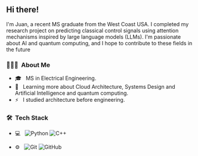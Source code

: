 

<h2> Hi there!</h2>

I'm Juan, a recent MS graduate from the West Coast USA. I completed my research project on predicting classical control signals using attention mechanisms inspired by large language models (LLMs). I'm passionate about AI and quantum computing, and I hope to contribute to these fields in the future

<h3> 👨🏻‍💻 &nbsp;About Me </h3>

- 🎓 &nbsp; MS in Electrical Engineering.
- 🌱 &nbsp; Learning more about Cloud Architecture, Systems Design and Artificial Intelligence and quantum computing.
- ⚡ &nbsp; I studied architecture before engineering.
<h3> 🛠 &nbsp;Tech Stack</h3>

- 💻 &nbsp;
  ![Python](https://img.shields.io/badge/-Python-333333?style=flat&logo=python)
  ![C++](https://img.shields.io/badge/-C++-333333?style=flat&logo=C%2B%2B&logoColor=00599C)
  
- ⚙️ &nbsp;
  ![Git](https://img.shields.io/badge/-Git-333333?style=flat&logo=git)
  ![GitHub](https://img.shields.io/badge/-GitHub-333333?style=flat&logo=github)


<br/>





